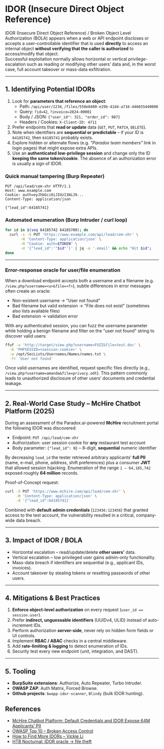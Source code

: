 # IDOR (Insecure Direct Object Reference)

IDOR (Insecure Direct Object Reference) / Broken Object Level Authorization (BOLA) appears when a web or API endpoint discloses or accepts a user–controllable identifier that is used **directly** to access an internal object **without verifying that the caller is authorized** to access/modify that object.  
Successful exploitation normally allows horizontal or vertical privilege-escalation such as reading or modifying other users’ data and, in the worst case, full account takeover or mass-data exfiltration.

---
## 1. Identifying Potential IDORs

1. Look for **parameters that reference an object**:
   * Path: `/api/user/1234`, `/files/550e8400-e29b-41d4-a716-446655440000`  
   * Query: `?id=42`, `?invoice=2024-00001`  
   * Body / JSON: `{"user_id": 321, "order_id": 987}`  
   * Headers / Cookies: `X-Client-ID: 4711`
2. Prefer endpoints that **read or update** data (`GET`, `PUT`, `PATCH`, `DELETE`).
3. Note when identifiers are **sequential or predictable** – if your ID is `64185742`, then `64185741` probably exists.
4. Explore hidden or alternate flows (e.g. *"Paradox team members"* link in login pages) that might expose extra APIs.
5. Use an **authenticated low-privilege session** and change only the ID **keeping the same token/cookie**. The absence of an authorization error is usually a sign of IDOR.

### Quick manual tampering (Burp Repeater)
```
PUT /api/lead/cem-xhr HTTP/1.1
Host: www.example.com
Cookie: auth=eyJhbGciOiJIUzI1NiJ9...
Content-Type: application/json

{"lead_id":64185741}
```

### Automated enumeration (Burp Intruder / curl loop)
```bash
for id in $(seq 64185742 64185700); do
  curl -s -X PUT 'https://www.example.com/api/lead/cem-xhr' \
       -H 'Content-Type: application/json' \
       -H "Cookie: auth=$TOKEN" \
       -d '{"lead_id":'"$id"'}' | jq -e '.email' && echo "Hit $id";
done
```

---

### Error-response oracle for user/file enumeration

When a download endpoint accepts both a username and a filename (e.g. `/view.php?username=<u>&file=<f>`), subtle differences in error messages often create an oracle:

- Non-existent username → "User not found"
- Bad filename but valid extension → "File does not exist" (sometimes also lists available files)
- Bad extension → validation error

With any authenticated session, you can fuzz the username parameter while holding a benign filename and filter on the "user not found" string to discover valid users:

```bash
ffuf -u 'http://target/view.php?username=FUZZ&file=test.doc' \
  -b 'PHPSESSID=<session-cookie>' \
  -w /opt/SecLists/Usernames/Names/names.txt \
  -fr 'User not found'
```

Once valid usernames are identified, request specific files directly (e.g., `/view.php?username=amanda&file=privacy.odt`). This pattern commonly leads to unauthorized disclosure of other users’ documents and credential leakage.

---
## 2. Real-World Case Study – McHire Chatbot Platform (2025)

During an assessment of the Paradox.ai-powered **McHire** recruitment portal the following IDOR was discovered:

* Endpoint: `PUT /api/lead/cem-xhr`
* Authorization: user session cookie for **any** restaurant test account
* Body parameter: `{"lead_id": N}` – 8-digit, **sequential** numeric identifier

By decreasing `lead_id` the tester retrieved arbitrary applicants’ **full PII** (name, e-mail, phone, address, shift preferences) plus a consumer **JWT** that allowed session hijacking. Enumeration of the range `1 – 64,185,742` exposed roughly **64 million** records.

Proof-of-Concept request:
```bash
curl -X PUT 'https://www.mchire.com/api/lead/cem-xhr' \
     -H 'Content-Type: application/json' \
     -d '{"lead_id":64185741}'
```

Combined with **default admin credentials** (`123456:123456`) that granted access to the test account, the vulnerability resulted in a critical, company-wide data breach.

---
## 3. Impact of IDOR / BOLA
* Horizontal escalation – read/update/delete **other users’** data.
* Vertical escalation – low privileged user gains admin-only functionality.
* Mass-data breach if identifiers are sequential (e.g., applicant IDs, invoices).
* Account takeover by stealing tokens or resetting passwords of other users.

---
## 4. Mitigations & Best Practices
1. **Enforce object-level authorization** on every request (`user_id == session.user`).  
2. Prefer **indirect, unguessable identifiers** (UUIDv4, ULID) instead of auto-increment IDs.
3. Perform authorization **server-side**, never rely on hidden form fields or UI controls.
4. Implement **RBAC / ABAC** checks in a central middleware.
5. Add **rate-limiting & logging** to detect enumeration of IDs.
6. Security test every new endpoint (unit, integration, and DAST).

---
## 5. Tooling
* **BurpSuite extensions**: Authorize, Auto Repeater, Turbo Intruder.  
* **OWASP ZAP**: Auth Matrix, Forced Browse.  
* **Github projects**: `bwapp-idor-scanner`, `Blindy` (bulk IDOR hunting).

## References
* [McHire Chatbot Platform: Default Credentials and IDOR Expose 64M Applicants’ PII](https://ian.sh/mcdonalds)
* [OWASP Top 10 – Broken Access Control](https://owasp.org/Top10/A01_2021-Broken_Access_Control/)
* [How to Find More IDORs – Vickie Li](https://medium.com/@vickieli/how-to-find-more-idors-ae2db67c9489)
* [HTB Nocturnal: IDOR oracle → file theft](https://0xdf.gitlab.io/2025/08/16/htb-nocturnal.html)

